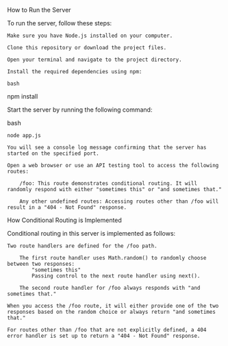 How to Run the Server

To run the server, follow these steps:

    Make sure you have Node.js installed on your computer.

    Clone this repository or download the project files.

    Open your terminal and navigate to the project directory.

    Install the required dependencies using npm:

    bash

npm install

Start the server by running the following command:

bash

    node app.js

    You will see a console log message confirming that the server has started on the specified port.

    Open a web browser or use an API testing tool to access the following routes:

        /foo: This route demonstrates conditional routing. It will randomly respond with either "sometimes this" or "and sometimes that."

        Any other undefined routes: Accessing routes other than /foo will result in a "404 - Not Found" response.

How Conditional Routing is Implemented

Conditional routing in this server is implemented as follows:

    Two route handlers are defined for the /foo path.

        The first route handler uses Math.random() to randomly choose between two responses:
            "sometimes this"
            Passing control to the next route handler using next().

        The second route handler for /foo always responds with "and sometimes that."

    When you access the /foo route, it will either provide one of the two responses based on the random choice or always return "and sometimes that."

    For routes other than /foo that are not explicitly defined, a 404 error handler is set up to return a "404 - Not Found" response.
